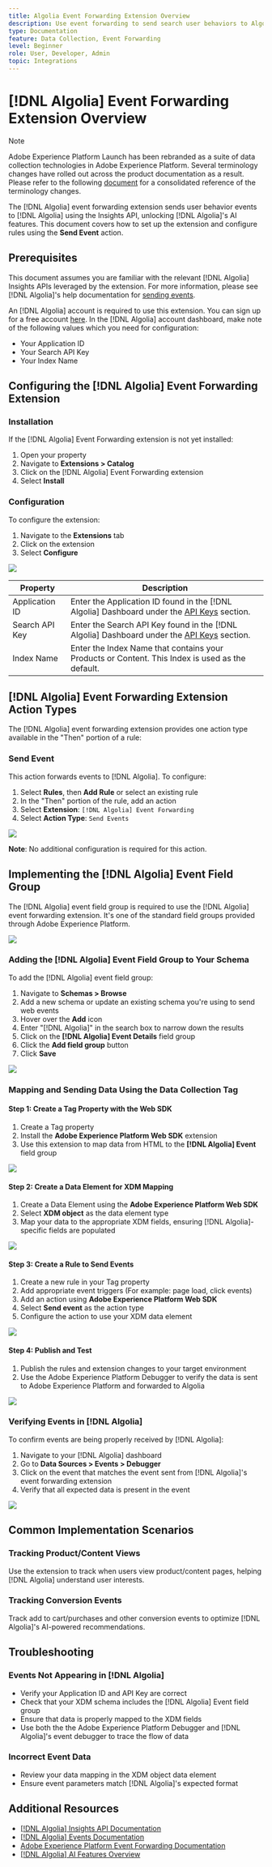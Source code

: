 ```yaml
---
title: Algolia Event Forwarding Extension Overview
description: Use event forwarding to send search user behaviors to Algolia.
type: Documentation
feature: Data Collection, Event Forwarding
level: Beginner
role: User, Developer, Admin
topic: Integrations
---
```


# [!DNL Algolia] Event Forwarding Extension Overview

>[!NOTE]
>  
>Adobe Experience Platform Launch has been rebranded as a suite of data collection technologies in Adobe Experience Platform. Several terminology changes have rolled out across the product documentation as a result. Please refer to the following [document](https://experienceleague.adobe.com/docs/experience-platform/tags/term-updates.html) for a consolidated reference of the terminology changes.

The [!DNL Algolia] event forwarding extension sends user behavior events to [!DNL Algolia] using the Insights API, unlocking [!DNL Algolia]'s AI features. This document covers how to set up the extension and configure rules using the **Send Event** action.

## Prerequisites

This document assumes you are familiar with the relevant [!DNL Algolia] Insights APIs leveraged by the extension. For more information, please see [!DNL Algolia]'s help documentation for [sending events](https://www.algolia.com/doc/guides/sending-events/getting-started/).

An [!DNL Algolia] account is required to use this extension. You can sign up for a free account [here](https://dashboard.algolia.com/users/sign_up/). In the [!DNL Algolia] account dashboard, make note of the following values which you need for configuration:

- Your Application ID
- Your Search API Key
- Your Index Name

## Configuring the [!DNL Algolia] Event Forwarding Extension

### Installation

If the [!DNL Algolia] Event Forwarding extension is not yet installed:

1. Open your property
2. Navigate to **Extensions > Catalog**
3. Click on the [!DNL Algolia] Event Forwarding extension
4. Select **Install**

### Configuration

To configure the extension:

1. Navigate to the **Extensions** tab
2. Click on the extension
3. Select **Configure**

![](../../../images/extensions/server/algolia/configure.png)

| Property | Description |
|----------|-------------|
| Application ID | Enter the Application ID found in the [!DNL Algolia] Dashboard under the [API Keys](https://www.algolia.com/account/api-keys/all) section. |
| Search API Key | Enter the Search API Key found in the [!DNL Algolia] Dashboard under the [API Keys](https://www.algolia.com/account/api-keys/all) section. |
| Index Name | Enter the Index Name that contains your Products or Content. This Index is used as the default. |

## [!DNL Algolia] Event Forwarding Extension Action Types

The [!DNL Algolia] event forwarding extension provides one action type available in the "Then" portion of a rule:

### Send Event

This action forwards events to [!DNL Algolia]. To configure:

1. Select **Rules**, then **Add Rule** or select an existing rule
2. In the "Then" portion of the rule, add an action
3. Select **Extension**: `[!DNL Algolia] Event Forwarding`
4. Select **Action Type**: `Send Events`

![](../../../images/extensions/server/algolia/send-event.png)

**Note**: No additional configuration is required for this action.

## Implementing the [!DNL Algolia] Event Field Group

The [!DNL Algolia] event field group is required to use the [!DNL Algolia] event forwarding extension. It's one of the standard field groups provided through Adobe Experience Platform.

![](../../../images/extensions/server/algolia/algolia-field-groups.png)

### Adding the [!DNL Algolia] Event Field Group to Your Schema

To add the [!DNL Algolia] event field group:

1. Navigate to **Schemas > Browse**
2. Add a new schema or update an existing schema you're using to send web events
3. Hover over the **Add** icon
4. Enter "[!DNL Algolia]" in the search box to narrow down the results
5. Click on the **[!DNL Algolia] Event Details** field group
6. Click the **Add field group** button
7. Click **Save**

![](../../../images/extensions/server/algolia/algolia-profile-field-group.png)

### Mapping and Sending Data Using the Data Collection Tag

#### Step 1: Create a Tag Property with the Web SDK

1. Create a Tag property
2. Install the **Adobe Experience Platform Web SDK** extension
3. Use this extension to map data from HTML to the **[!DNL Algolia] Event** field group

![](../../../images/extensions/server/algolia/html-dataset.png)

#### Step 2: Create a Data Element for XDM Mapping

1. Create a Data Element using the **Adobe Experience Platform Web SDK** 
2. Select **XDM object** as the data element type
3. Map your data to the appropriate XDM fields, ensuring [!DNL Algolia]-specific fields are populated

![](../../../images/extensions/server/algolia/xdm-mapping.png)

#### Step 3: Create a Rule to Send Events

1. Create a new rule in your Tag property
2. Add appropriate event triggers (For example: page load, click events)
3. Add an action using **Adobe Experience Platform Web SDK**
4. Select **Send event** as the action type
5. Configure the action to use your XDM data element

![](../../../images/extensions/server/algolia/rule-action.png)

#### Step 4: Publish and Test

1. Publish the rules and extension changes to your target environment
2. Use the Adobe Experience Platform Debugger to verify the data is sent to Adobe Experience Platform and forwarded to Algolia

![](../../../images/extensions/server/algolia/adobe-debugger.png)

### Verifying Events in [!DNL Algolia]

To confirm events are being properly received by [!DNL Algolia]:

1. Navigate to your [!DNL Algolia] dashboard
2. Go to **Data Sources > Events > Debugger**
3. Click on the event that matches the event sent from [!DNL Algolia]'s event forwarding extension
4. Verify that all expected data is present in the event

![](../../../images/extensions/server/algolia/algolia-debugger.png)

## Common Implementation Scenarios

### Tracking Product/Content Views

Use the extension to track when users view product/content pages, helping [!DNL Algolia] understand user interests.

### Tracking Conversion Events

Track add to cart/purchases and other conversion events to optimize [!DNL Algolia]'s AI-powered recommendations.

## Troubleshooting

### Events Not Appearing in [!DNL Algolia]

- Verify your Application ID and API Key are correct
- Check that your XDM schema includes the [!DNL Algolia] Event field group
- Ensure that data is properly mapped to the XDM fields
- Use both the the Adobe Experience Platform Debugger and [!DNL Algolia]'s event debugger to trace the flow of data

### Incorrect Event Data

- Review your data mapping in the XDM object data element
- Ensure event parameters match [!DNL Algolia]'s expected format

## Additional Resources

- [[!DNL Algolia] Insights API Documentation](https://www.algolia.com/doc/rest-api/insights/)
- [[!DNL Algolia] Events Documentation](https://www.algolia.com/doc/guides/sending-events/getting-started/)
- [Adobe Experience Platform Event Forwarding Documentation](https://experienceleague.adobe.com/docs/experience-platform/tags/event-forwarding/overview.html)
- [[!DNL Algolia] AI Features Overview](https://www.algolia.com/products/ai-search/)
